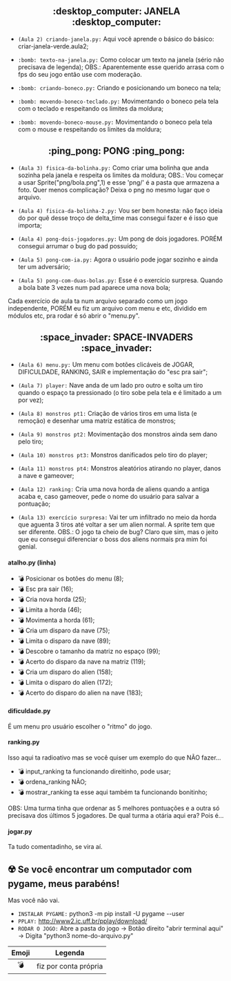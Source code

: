 <h2 align="center"> :desktop_computer: JANELA :desktop_computer: </h2>

- `(Aula 2) criando-janela.py:` Aqui você aprende o básico do básico: criar-janela-verde.aula2;

- `:bomb: texto-na-janela.py:` Como colocar um texto na janela (sério não precisava de legenda);
OBS.: Aparentemente esse querido arrasa com o fps do seu jogo então use com moderação.

- `:bomb: criando-boneco.py:` Criando e posicionando um boneco na tela;

- `:bomb: movendo-boneco-teclado.py:` Movimentando o boneco pela tela com o teclado e respeitando os limites da moldura;

- `:bomb: movendo-boneco-mouse.py:` Movimentando o boneco pela tela com o mouse e respeitando os limites da moldura;


<h2 align="center"> :ping_pong: PONG :ping_pong: </h2>

- `(Aula 3) fisica-da-bolinha.py:` Como criar uma bolinha que anda sozinha pela janela e respeita os limites da moldura;
OBS.: Vou começar a usar Sprite("png/bola.png",1) e esse 'png/' é a pasta que armazena a foto. Quer menos complicação? Deixa o png no mesmo lugar que o arquivo.

- `(Aula 4) fisica-da-bolinha-2.py:` Vou ser bem honesta: não faço ideia do por quê desse troço de delta_time mas consegui fazer e é isso que importa;

- `(Aula 4) pong-dois-jogadores.py:` Um pong de dois jogadores. PORÉM consegui arrumar o bug do pad possuído;

- `(Aula 5) pong-com-ia.py:` Agora o usuário pode jogar sozinho e ainda ter um adversário;

- `(Aula 5) pong-com-duas-bolas.py:` Esse é o exercício surpresa. Quando a bola bate 3 vezes num pad aparece uma nova bola;

Cada exercício de aula ta num arquivo separado como um jogo independente, PORÉM eu fiz um arquivo com menu e etc, dividido em módulos etc, pra rodar é só abrir o "menu.py".


<h2 align="center"> :space_invader: SPACE-INVADERS :space_invader: </h2>

- `(Aula 6) menu.py:` Um menu com botões clicáveis de JOGAR, DIFICULDADE, RANKING, SAIR e implementação do "esc pra sair";

- `(Aula 7) player:` Nave anda de um lado pro outro e solta um tiro quando o espaço ta pressionado (o tiro sobe pela tela e é limitado a um por vez);

- `(Aula 8) monstros pt1:` Criação de vários tiros em uma lista (e remoção) e desenhar uma matriz estática de monstros;

- `(Aula 9) monstros pt2:` Movimentação dos monstros ainda sem dano pelo tiro;

- `(Aula 10) monstros pt3:` Monstros danificados pelo tiro do player;

- `(Aula 11) monstros pt4:` Monstros aleatórios atirando no player, danos a nave e gameover;

- `(Aula 12) ranking:` Cria uma nova horda de aliens quando a antiga acaba e, caso gameover, pede o nome do usuário para salvar a pontuação;

- `(Aula 13) exercício surpresa:` Vai ter um infiltrado no meio da horda que aguenta 3 tiros até voltar a ser um alien normal. A sprite tem que ser diferente.
OBS.: O jogo ta cheio de bug? Claro que sim, mas o jeito que eu consegui diferenciar o boss dos aliens normais pra mim foi genial.

#### atalho.py (linha)

- :bomb: Posicionar os botôes do menu (8);
- :bomb: Esc pra sair (16);
- :bomb: Cria nova horda (25);
- :bomb: Limita a horda (46);
- :bomb: Movimenta a horda (61);
- :bomb: Cria um disparo da nave (75);
- :bomb: Limita o disparo da nave (89);
- :bomb: Descobre o tamanho da matriz no espaço (99);
- :bomb: Acerto do disparo da nave na matriz (119);
- :bomb: Cria um disparo do alien (158);
- :bomb: Limita o disparo do alien (172);
- :bomb: Acerto do disparo do alien na nave (183);

#### dificuldade.py

É um menu pro usuário escolher o "ritmo" do jogo.

#### ranking.py

Isso aqui ta radioativo mas se você quiser um exemplo do que NÃO fazer...

- :bomb: input_ranking ta funcionando direitinho, pode usar;
- :bomb: ordena_ranking NÃO;
- :bomb: mostrar_ranking ta esse aqui também ta funcionando bonitinho;

OBS: Uma turma tinha que ordenar as 5  melhores pontuações e a outra só precisava dos últimos 5 jogadores. De qual turma a otária aqui era? Pois é...

#### jogar.py

Ta tudo comentadinho, se vira aí. 

## :radioactive: Se você encontrar um computador com pygame, meus parabéns!

Mas você não vai.

- `INSTALAR PYGAME:` python3 -m pip install -U pygame --user
- `PPLAY:` http://www2.ic.uff.br/pplay/download/
- `RODAR O JOGO:` Abre a pasta do jogo -> Botão direito "abrir terminal aqui" -> Digita "python3 nome-do-arquivo.py"



| Emoji | Legenda |
| :---: | :---: |
| :bomb: | fiz por conta própria |


